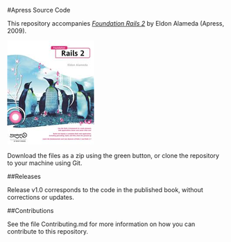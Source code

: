 #Apress Source Code

This repository accompanies [*Foundation Rails 2*](http://www.apress.com/9781430210399) by Eldon Alameda (Apress, 2009).

![Cover image](9781430210399.jpg)

Download the files as a zip using the green button, or clone the repository to your machine using Git.

##Releases

Release v1.0 corresponds to the code in the published book, without corrections or updates.

##Contributions

See the file Contributing.md for more information on how you can contribute to this repository.
